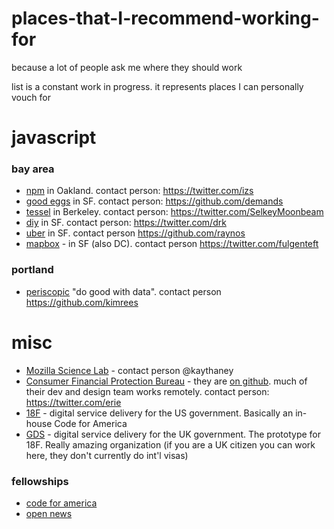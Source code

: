 # places-that-I-recommend-working-for

because a lot of people ask me where they should work

list is a constant work in progress. it represents places I can personally vouch for

# javascript

### bay area

- [npm](https://www.npmjs.org/) in Oakland. contact person: https://twitter.com/izs
- [good eggs](https://www.goodeggs.com) in SF. contact person: https://github.com/demands
- [tessel](https://tessel.io/) in Berkeley. contact person: https://twitter.com/SelkeyMoonbeam
- [diy](https://diy.org/) in SF. contact person: https://twitter.com/drk
- [uber](https://www.uber.com/) in SF. contact person https://github.com/raynos
- [mapbox](https://www.mapbox.com/) - in SF (also DC). contact person https://twitter.com/fulgenteft

### portland

- [periscopic](http://www.periscopic.com/) "do good with data". contact person https://github.com/kimrees

# misc

- [Mozilla Science Lab](http://www.mozillascience.org/) - contact person @kaythaney
- [Consumer Financial Protection Bureau](http://www.consumerfinance.gov/) - they are [on github](https://github.com/cfpb). much of their dev and design team works remotely. contact person: https://twitter.com/erie
- [18F](https://18f.gsa.gov/) - digital service delivery for the US government. Basically an in-house Code for America
- [GDS](https://gds.blog.gov.uk/) - digital service delivery for the UK government. The prototype for 18F. Really amazing organization (if you are a UK citizen you can work here, they don't currently do int'l visas)

### fellowships

- [code for america](http://codeforamerica.org/)
- [open news](http://opennews.org/fellowships/)
